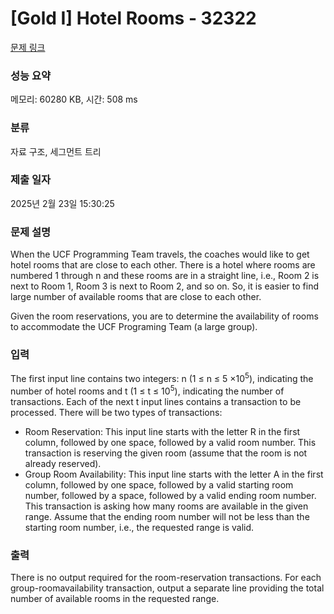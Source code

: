 # [Gold I] Hotel Rooms - 32322 

[문제 링크](https://www.acmicpc.net/problem/32322) 

### 성능 요약

메모리: 60280 KB, 시간: 508 ms

### 분류

자료 구조, 세그먼트 트리

### 제출 일자

2025년 2월 23일 15:30:25

### 문제 설명

<p>When the UCF Programming Team travels, the coaches would like to get hotel rooms that are close to each other. There is a hotel where rooms are numbered 1 through n and these rooms are in a straight line, i.e., Room 2 is next to Room 1, Room 3 is next to Room 2, and so on. So, it is easier to find large number of available rooms that are close to each other.</p>

<p>Given the room reservations, you are to determine the availability of rooms to accommodate the UCF Programing Team (a large group).</p>

### 입력 

 <p>The first input line contains two integers: n (1 ≤ n ≤ 5 ×10<sup>5</sup>), indicating the number of hotel rooms and t (1 ≤ t ≤ 10<sup>5</sup>), indicating the number of transactions. Each of the next t input lines contains a transaction to be processed. There will be two types of transactions:</p>

<ul>
	<li>Room Reservation: This input line starts with the letter R in the first column, followed by one space, followed by a valid room number. This transaction is reserving the given room (assume that the room is not already reserved).</li>
	<li>Group Room Availability: This input line starts with the letter A in the first column, followed by one space, followed by a valid starting room number, followed by a space, followed by a valid ending room number. This transaction is asking how many rooms are available in the given range. Assume that the ending room number will not be less than the starting room number, i.e., the requested range is valid.</li>
</ul>

### 출력 

 <p>There is no output required for the room-reservation transactions. For each group-roomavailability transaction, output a separate line providing the total number of available rooms in the requested range.</p>

